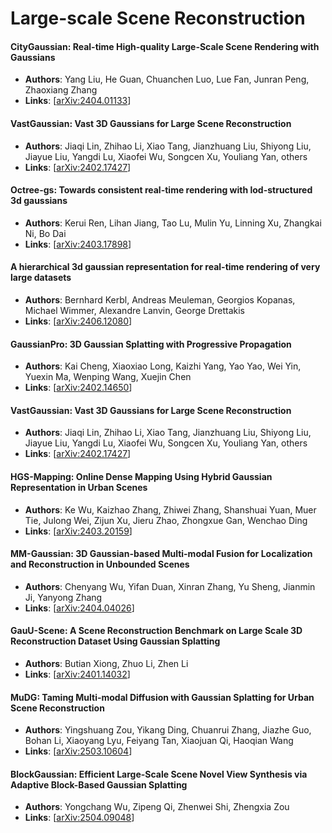 # Large-scale Scene Reconstruction

#### CityGaussian: Real-time High-quality Large-Scale Scene Rendering with Gaussians
- **Authors**: Yang Liu, He Guan, Chuanchen Luo, Lue Fan, Junran Peng, Zhaoxiang Zhang
- **Links**: [[arXiv:2404.01133](https://arxiv.org/abs/2404.01133)]

#### VastGaussian: Vast 3D Gaussians for Large Scene Reconstruction
- **Authors**: Jiaqi Lin, Zhihao Li, Xiao Tang, Jianzhuang Liu, Shiyong Liu, Jiayue Liu, Yangdi Lu, Xiaofei Wu, Songcen Xu, Youliang Yan, others
- **Links**: [[arXiv:2402.17427](https://arxiv.org/abs/2402.17427)]

#### Octree-gs: Towards consistent real-time rendering with lod-structured 3d gaussians
- **Authors**: Kerui Ren, Lihan Jiang, Tao Lu, Mulin Yu, Linning Xu, Zhangkai Ni, Bo Dai
- **Links**: [[arXiv:2403.17898](https://arxiv.org/abs/2403.17898)]

#### A hierarchical 3d gaussian representation for real-time rendering of very large datasets
- **Authors**: Bernhard Kerbl, Andreas Meuleman, Georgios Kopanas, Michael Wimmer, Alexandre Lanvin, George Drettakis
- **Links**: [[arXiv:2406.12080](https://arxiv.org/abs/2406.12080)]

#### GaussianPro: 3D Gaussian Splatting with Progressive Propagation
- **Authors**: Kai Cheng, Xiaoxiao Long, Kaizhi Yang, Yao Yao, Wei Yin, Yuexin Ma, Wenping Wang, Xuejin Chen
- **Links**: [[arXiv:2402.14650](https://arxiv.org/abs/2402.14650)]

#### VastGaussian: Vast 3D Gaussians for Large Scene Reconstruction
- **Authors**: Jiaqi Lin, Zhihao Li, Xiao Tang, Jianzhuang Liu, Shiyong Liu, Jiayue Liu, Yangdi Lu, Xiaofei Wu, Songcen Xu, Youliang Yan, others
- **Links**: [[arXiv:2402.17427](https://arxiv.org/abs/2402.17427)]

#### HGS-Mapping: Online Dense Mapping Using Hybrid Gaussian Representation in Urban Scenes
- **Authors**: Ke Wu, Kaizhao Zhang, Zhiwei Zhang, Shanshuai Yuan, Muer Tie, Julong Wei, Zijun Xu, Jieru Zhao, Zhongxue Gan, Wenchao Ding
- **Links**: [[arXiv:2403.20159](https://arxiv.org/abs/2403.20159)]

#### MM-Gaussian: 3D Gaussian-based Multi-modal Fusion for Localization and Reconstruction in Unbounded Scenes
- **Authors**: Chenyang Wu, Yifan Duan, Xinran Zhang, Yu Sheng, Jianmin Ji, Yanyong Zhang
- **Links**: [[arXiv:2404.04026](https://arxiv.org/abs/2404.04026)]

#### GauU-Scene: A Scene Reconstruction Benchmark on Large Scale 3D Reconstruction Dataset Using Gaussian Splatting
- **Authors**: Butian Xiong, Zhuo Li, Zhen Li
- **Links**: [[arXiv:2401.14032](https://arxiv.org/abs/2401.14032)]

#### MuDG: Taming Multi-modal Diffusion with Gaussian Splatting for Urban Scene Reconstruction
- **Authors**: Yingshuang Zou, Yikang Ding, Chuanrui Zhang, Jiazhe Guo, Bohan Li, Xiaoyang Lyu, Feiyang Tan, Xiaojuan Qi, Haoqian Wang
- **Links**: [[arXiv:2503.10604](https://arxiv.org/abs/2503.10604)]

#### BlockGaussian: Efficient Large-Scale Scene Novel View Synthesis via Adaptive Block-Based Gaussian Splatting
- **Authors**: Yongchang Wu, Zipeng Qi, Zhenwei Shi, Zhengxia Zou
- **Links**: [[arXiv:2504.09048](https://arxiv.org/abs/2504.09048)]






